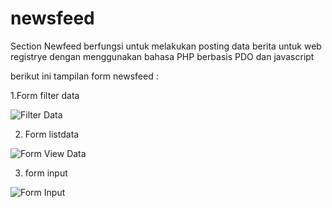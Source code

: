# newsfeed
Section Newfeed berfungsi untuk melakukan posting data berita untuk web registrye dengan menggunakan bahasa PHP berbasis PDO dan javascript

berikut ini tampilan form newsfeed :

1.Form filter data

![Filter Data](https://user-images.githubusercontent.com/35595156/151105441-4003d148-ace4-472f-9ee4-70dc4c07d240.PNG)


2. Form listdata

![Form View Data](https://user-images.githubusercontent.com/35595156/151105457-56a3f45f-102e-49a2-95c7-a6b4bd519132.PNG)

 
3. form input

![Form Input](https://user-images.githubusercontent.com/35595156/151105472-126844c7-8a8c-492e-ae8c-e2597d0d6aed.PNG)


